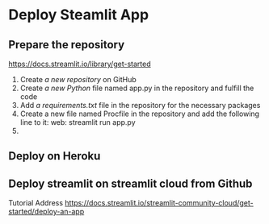 # Deploy Steamlit App

## Prepare the repository
https://docs.streamlit.io/library/get-started

1. Create *a new repository* on GitHub
2. Create *a new Python* file named app.py in the repository and fulfill the code
3. Add *a requirements.txt* file in the repository for the necessary packages
4. Create a new file named Procfile in the repository and add the following line to it: web: streamlit run app.py
5. 

## Deploy on Heroku


## Deploy streamlit on streamlit cloud from Github

Tutorial Address https://docs.streamlit.io/streamlit-community-cloud/get-started/deploy-an-app

